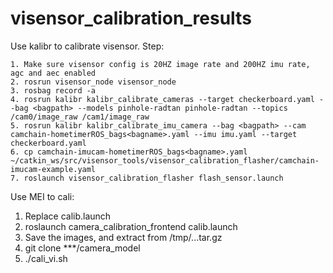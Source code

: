 # visensor_calibration_results

Use kalibr to calibrate visensor.
Step:
```
1. Make sure visensor config is 20HZ image rate and 200HZ imu rate, agc and aec enabled
2. rosrun visensor_node visensor_node
3. rosbag record -a
4. rosrun kalibr kalibr_calibrate_cameras --target checkerboard.yaml --bag <bagpath> --models pinhole-radtan pinhole-radtan --topics /cam0/image_raw /cam1/image_raw
5. rosrun kalibr kalibr_calibrate_imu_camera --bag <bagpath> --cam camchain-hometimerROS_bags<bagname>.yaml --imu imu.yaml --target checkerboard.yaml
6. cp camchain-imucam-hometimerROS_bags<bagname>.yaml ~/catkin_ws/src/visensor_tools/visensor_calibration_flasher/camchain-imucam-example.yaml
7. roslaunch visensor_calibration_flasher flash_sensor.launch
```

Use MEI to cali:
1. Replace calib.launch
2. roslaunch camera\_calibration\_frontend calib.launch
3. Save the images, and extract from /tmp/...tar.gz
4. git clone \*\*\*/camera\_model
5. ./cali\_vi.sh
